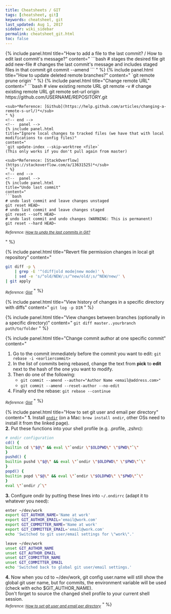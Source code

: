 ```yaml
---
title: Cheatsheets / GIT
tags: [cheatsheet, git]
keywords: cheatsheet, git
last_updated: Aug 1, 2017
sidebar: wiki_sidebar
permalink: cheatsheet_git.html
toc: false
---
```


<div class="panel-group">
<!--  panel -->
{% include panel.html
title="How to add a file to the last commit? / How to edit last commit's message?"
content="
```bash
# stages the desired file
git add new-file
# changes the last commit's message and includes staged files in that commit
git commit --amend
```
" %}
<!-- end -->
<!--  panel -->
{% include panel.html
title="How to update deleted remote branches?"
content="
`git remote prune origin`
" %}
<!-- end -->
<!--  panel -->
{% include panel.html
title="Change remote URL"
content="
```bash
# view existing remote URL
git remote -v
# change existing remote URL
git remote set-url origin https://github.com/USERNAME/REPOSITORY.git

```
<sub>*Reference: [Github](https://help.github.com/articles/changing-a-remote-s-url/)*</sub>
" %}
<!-- end -->
<!--  panel -->
{% include panel.html
title="Ignore local changes to tracked files (we have that with local modifications to config files)"
content="
`git update-index --skip-worktree <file>`
(This only works if you don't pull again from master)

<sub>*Reference: [StackOverflow](https://stackoverflow.com/a/13631525)*</sub>
" %}
<!-- end -->
<!--  panel -->
{% include panel.html
title="Undo last commit"
content="
```bash
# undo last commit and leave changes unstaged
git reset HEAD~
# undo last commit and leave changes staged
git reset --soft HEAD~
# undo last commit and undo changes (WARNING: This is permanent)
git reset --hard HEAD~
```
<sub>*Reference: [How to undo the last commits in Git?](https://stackoverflow.com/questions/927358/how-to-undo-the-last-commits-in-git)*</sub>

" %}
<!-- end -->
<!--  panel -->
{% include panel.html
title="Revert file permission changes in local git repository"
content="
```bash
git diff -p \
    | grep -E '^(diff|old mode|new mode)' \
    | sed -e 's/^old/NEW/;s/^new/old/;s/^NEW/new/' \
| git apply
```

<sub>*Reference: [Gist](https://gist.github.com/jtdp/5443498)*</sub>
" %}
<!-- end -->
<!--  panel -->
{% include panel.html
title="View history of changes in a specific directory with diffs"
content="
`git log -p DIR`
" %}
<!-- end -->
<!--  panel -->
{% include panel.html
title="View changes between branches (optionally in a specific directory)"
content="
`git diff master..yourbranch path/to/folder`
" %}
<!-- end -->
<!--  panel -->
{% include panel.html
title="Change commit author at one specific commit"
content="
1. Go to the commit immediately before the commit you want to edit: `git rebase -i <earliercommit>`
2. In the list of commits being rebased, change the text from **pick** to **edit** next to the hash of the one you want to modify.
3. Then do one of the following:
    * `git commit --amend --author="Author Name <email@address.com>"`
    * `git commit --amend --reset-author --no-edit`
4. Finally end the rebase: `git rebase --continue`


<sub>*Reference: [Gist](https://stackoverflow.com/a/3042512)*</sub>
" %}
<!-- end -->
<!--  panel -->
{% include panel.html
title="How to set git user and email per directory"
content="
**1.** Install [`ondir`](http://swapoff.org/ondir.html) (on a Mac: `brew install ondir`, other OSs need to install it from the linked page).  
**2.** Put these functions into your shell profile (e.g. .profile, .zshrc):

```bash
# ondir configuration
cd() {
builtin cd \"$@\" && eval \"`ondir \"$OLDPWD\" \"$PWD\"`\"
}
pushd() {
builtin pushd \"$@\" && eval \"`ondir \"$OLDPWD\" \"$PWD\"`\"
}
popd() {
builtin popd \"$@\" && eval \"`ondir \"$OLDPWD\" \"$PWD\"`\"
}
eval \"`ondir /`\"
```
**3.** Configure ondir by putting these lines into `~/.ondirrc` (adapt it to whatever you need):

```bash
enter ~/dev/work
export GIT_AUTHOR_NAME='Name at work'
export GIT_AUTHOR_EMAIL='email@work.com'
export GIT_COMMITTER_NAME='Name at work'
export GIT_COMMITTER_EMAIL='email@work.com'
echo 'Switched to git user/email settings for \"work\".'

leave ~/dev/work
unset GIT_AUTHOR_NAME
unset GIT_AUTHOR_EMAIL
unset GIT_COMMITTER_NAME
unset GIT_COMMITTER_EMAIL
echo 'Switched back to global git user/email settings.'
```
**4.** Now when you cd to ~/dev/work, git config user.name will still show the global git user name, but for commits, the environment variable will be used (check with echo $GIT_AUTHOR_NAME).  
Don't forget to source the changed shell profile to your current shell session.  
<sub>*Reference: [How to set git user and email per directory](https://makandracards.com/makandra/19549-how-to-set-git-user-and-email-per-directory)*</sub>
" %}
<!-- end -->
</div>

